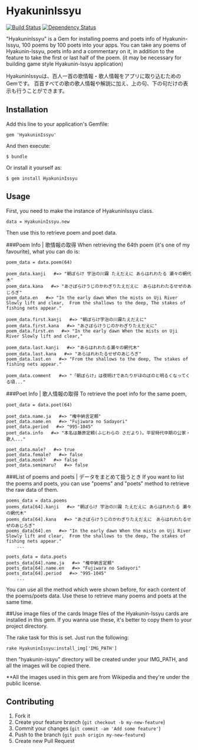 # HyakuninIssyu
[![Build Status](https://travis-ci.org/Tomomichi/HyakuninIssyu.png?branch=master)](https://travis-ci.org/Tomomichi/HyakuninIssyu)
[![Dependency Status](https://gemnasium.com/Tomomichi/HyakuninIssyu.png)](https://gemnasium.com/Tomomichi/HyakuninIssyu)

"HyakuninIssyu" is a Gem for installing poems and poets info of Hyakunin-Issyu, 100 poems by 100 poets into your apps.
You can take any poems of Hyakunin-Issyu, poets info and a commentary on it, in addition to the feature to take the first or last half of the poem.
(it may be necessary for building game style Hyakunin-Issyu application)

HyakuninIssyuは、百人一首の歌情報・歌人情報をアプリに取り込むためのGemです。
百首すべての歌の歌人情報や解説に加え、上の句、下の句だけの表示も行うことができます。

## Installation

Add this line to your application's Gemfile:

    gem 'HyakuninIssyu'

And then execute:

    $ bundle

Or install it yourself as:

    $ gem install HyakuninIssyu

## Usage
First, you need to make the instance of HyakuninIssyu class.

    data = HyakuninIssyu.new

Then use this to retrieve poem and poet data.

###Poem Info | 歌情報の取得
When retrieving the 64th poem (it's one of my favourite), what you can do is:

    poem_data = data.poem(64)

    poem_data.kanji   #=> "朝ぼらけ 宇治の川霧 たえだえに あらはれわたる 瀬々の網代木"
    poem_data.kana   #=> "あさぼらけうじのかわぎりたえだえに　あらはれわたるせぜのあじろぎ"
    poem_data.en   #=> "In the early dawn When the mists on Uji River Slowly lift and clear,  From the shallows to the deep, The stakes of fishing nets appear."

    poem_data.first.kanji   #=> "朝ぼらけ宇治の川霧たえだえに"
    poem_data.first.kana   #=> "あさぼらけうじのかわぎりたえだえに"
    poem_data.first.en   #=> "In the early dawn When the mists on Uji River Slowly lift and clear,"

    poem_data.last.kanji   #=> "あらはれわたる瀬々の網代木"
    poem_data.last.kana   #=> "あらはれわたるせぜのあじろぎ"
    poem_data.last.en   #=> "From the shallows to the deep, The stakes of fishing nets appear."

    poem_data.comment   #=> "「朝ぼらけ」は夜明けであたりがほのぼのと明るくなってくる頃..."

###Poet Info | 歌人情報の取得
To retrieve the poet info for the same poem,

    poet_data = data.poet(64)

    poet_data.name.ja   #=> "権中納言定頼"
    poet_data.name.en   #=> "Fujiwara no Sadayori"
    poet_data.period   #=> "995-1045"
    poet_data.info   #=> "本名は藤原定頼(ふじわらの さだより)。平安時代中期の公家・歌人..."

    poet_data.male?   #=> true
    poet_data.female?   #=> false
    poet_data.monk?   #=> false
    poet_data.semimaru?   #=> false

###List of poems and poets | データをまとめて扱うとき
If you want to list the poems and poets, you can use "poems" and "poets" method to retrieve the raw data of them.

    poems_data = data.poems
    poems_data[64].kanji   #=> "朝ぼらけ 宇治の川霧 たえだえに あらはれわたる 瀬々の網代木"
    poems_data[64].kana   #=> "あさぼらけうじのかわぎりたえだえに　あらはれわたるせぜのあじろぎ"
    poems_data[64].en   #=> "In the early dawn When the mists on Uji River Slowly lift and clear,  From the shallows to the deep, The stakes of fishing nets appear."
		...

    poets_data = data.poets
    poets_data[64].name.ja   #=> "権中納言定頼"
    poets_data[64].name.en   #=> "Fujiwara no Sadayori"
    poets_data[64].period   #=> "995-1045"
		...

You can use all the method which were shown before, for each content of the poems/poets data.
Use these to retrieve many poems and poets at the same time.


##Use image files of the cards
Image files of the Hyakunin-Issyu cards are installed in this gem.
If you wanna use these, it's better to copy them to your project directory.

The rake task for this is set. Just run the following:

    rake HyakuninIssyu:install_img['IMG_PATH']

then "hyakunin-issyu" directory will be created under your IMG_PATH, and
all the images will be copied there.


**All the images used in this gem are from Wikipedia and they're under the public license.


## Contributing

1. Fork it
2. Create your feature branch (`git checkout -b my-new-feature`)
3. Commit your changes (`git commit -am 'Add some feature'`)
4. Push to the branch (`git push origin my-new-feature`)
5. Create new Pull Request
